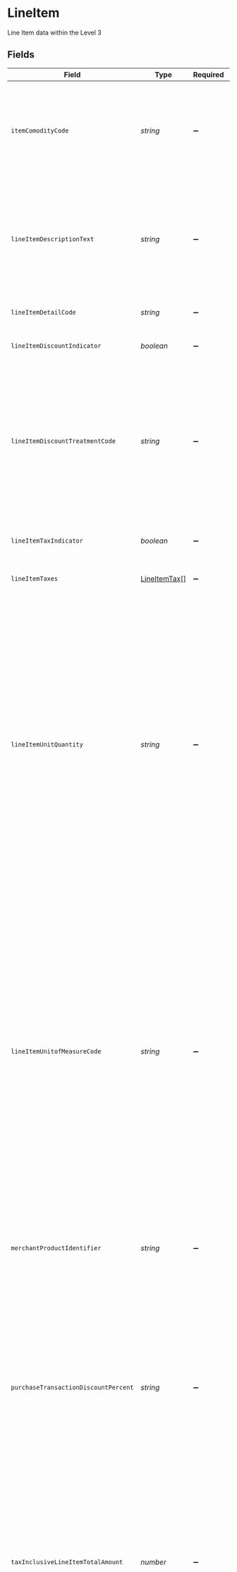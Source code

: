 # LineItem

Line Item data within the Level 3


## Fields

| Field                                                                                                                                                                                                                                                                                                                                                                                                                                                                                                                             | Type                                                                                                                                                                                                                                                                                                                                                                                                                                                                                                                              | Required                                                                                                                                                                                                                                                                                                                                                                                                                                                                                                                          | Description                                                                                                                                                                                                                                                                                                                                                                                                                                                                                                                       |
| --------------------------------------------------------------------------------------------------------------------------------------------------------------------------------------------------------------------------------------------------------------------------------------------------------------------------------------------------------------------------------------------------------------------------------------------------------------------------------------------------------------------------------- | --------------------------------------------------------------------------------------------------------------------------------------------------------------------------------------------------------------------------------------------------------------------------------------------------------------------------------------------------------------------------------------------------------------------------------------------------------------------------------------------------------------------------------- | --------------------------------------------------------------------------------------------------------------------------------------------------------------------------------------------------------------------------------------------------------------------------------------------------------------------------------------------------------------------------------------------------------------------------------------------------------------------------------------------------------------------------------- | --------------------------------------------------------------------------------------------------------------------------------------------------------------------------------------------------------------------------------------------------------------------------------------------------------------------------------------------------------------------------------------------------------------------------------------------------------------------------------------------------------------------------------- |
| `itemComodityCode`                                                                                                                                                                                                                                                                                                                                                                                                                                                                                                                | *string*                                                                                                                                                                                                                                                                                                                                                                                                                                                                                                                          | :heavy_minus_sign:                                                                                                                                                                                                                                                                                                                                                                                                                                                                                                                | Codifies the category the item being purchased belongs in a standardized commodity group as defined by the card acceptor.                                                                                                                                                                                                                                                                                                                                                                                                         |
| `lineItemDescriptionText`                                                                                                                                                                                                                                                                                                                                                                                                                                                                                                         | *string*                                                                                                                                                                                                                                                                                                                                                                                                                                                                                                                          | :heavy_minus_sign:                                                                                                                                                                                                                                                                                                                                                                                                                                                                                                                | Provides detailed information regarding specific goods or services that have been procured and for which payment has been requested.                                                                                                                                                                                                                                                                                                                                                                                              |
| `lineItemDetailCode`                                                                                                                                                                                                                                                                                                                                                                                                                                                                                                              | *string*                                                                                                                                                                                                                                                                                                                                                                                                                                                                                                                          | :heavy_minus_sign:                                                                                                                                                                                                                                                                                                                                                                                                                                                                                                                | codifies type of line item detail record.                                                                                                                                                                                                                                                                                                                                                                                                                                                                                         |
| `lineItemDiscountIndicator`                                                                                                                                                                                                                                                                                                                                                                                                                                                                                                       | *boolean*                                                                                                                                                                                                                                                                                                                                                                                                                                                                                                                         | :heavy_minus_sign:                                                                                                                                                                                                                                                                                                                                                                                                                                                                                                                | Indicates whether the amount is discounted.                                                                                                                                                                                                                                                                                                                                                                                                                                                                                       |
| `lineItemDiscountTreatmentCode`                                                                                                                                                                                                                                                                                                                                                                                                                                                                                                   | *string*                                                                                                                                                                                                                                                                                                                                                                                                                                                                                                                          | :heavy_minus_sign:                                                                                                                                                                                                                                                                                                                                                                                                                                                                                                                | Indicates how the merchant is handling discount at line item level. Valid value:  0 ? No line level discount  1 ? Tax calculated on post-discount line item total  2 ? Tax calculated on pre-discount line item total                                                                                                                                                                                                                                                                                                             |
| `lineItemTaxIndicator`                                                                                                                                                                                                                                                                                                                                                                                                                                                                                                            | *boolean*                                                                                                                                                                                                                                                                                                                                                                                                                                                                                                                         | :heavy_minus_sign:                                                                                                                                                                                                                                                                                                                                                                                                                                                                                                                | Indicates whether tax amount is included in item amount.                                                                                                                                                                                                                                                                                                                                                                                                                                                                          |
| `lineItemTaxes`                                                                                                                                                                                                                                                                                                                                                                                                                                                                                                                   | [LineItemTax](../../models/shared/lineitemtax.md)[]                                                                                                                                                                                                                                                                                                                                                                                                                                                                               | :heavy_minus_sign:                                                                                                                                                                                                                                                                                                                                                                                                                                                                                                                | List Of line Items Tax Information                                                                                                                                                                                                                                                                                                                                                                                                                                                                                                |
| `lineItemUnitQuantity`                                                                                                                                                                                                                                                                                                                                                                                                                                                                                                            | *string*                                                                                                                                                                                                                                                                                                                                                                                                                                                                                                                          | :heavy_minus_sign:                                                                                                                                                                                                                                                                                                                                                                                                                                                                                                                | Enumerates the volume (quantity) of each individual product type included in the transaction. The quantity, unit of measure and the line item price is used to calculate the aggregated purchase amount for each line item. In some cases, quantity can include a fraction or decimal places to allow for items such as hours of service provided, or a pound portion of goods.                                                                                                                                                   |
| `lineItemUnitofMeasureCode`                                                                                                                                                                                                                                                                                                                                                                                                                                                                                                       | *string*                                                                                                                                                                                                                                                                                                                                                                                                                                                                                                                          | :heavy_minus_sign:                                                                                                                                                                                                                                                                                                                                                                                                                                                                                                                | Codifies the method used for computing the size, length, magnitude or other form of good, service or other measurement, expressed as a number or measure (e.g., drum, box, tote, bucket) or quantity (e.g., KTM = Kilometer, LBR = pound, MIN = minute). It is used in combination with a Line Item Product Type Count and Line Item Price to calculate the purchase amount for that line item in a transaction                                                                                                                   |
| `merchantProductIdentifier`                                                                                                                                                                                                                                                                                                                                                                                                                                                                                                       | *string*                                                                                                                                                                                                                                                                                                                                                                                                                                                                                                                          | :heavy_minus_sign:                                                                                                                                                                                                                                                                                                                                                                                                                                                                                                                | A unique merchant assigned identifier for an item or service offered for sale by the Merch                                                                                                                                                                                                                                                                                                                                                                                                                                        |
| `purchaseTransactionDiscountPercent`                                                                                                                                                                                                                                                                                                                                                                                                                                                                                              | *string*                                                                                                                                                                                                                                                                                                                                                                                                                                                                                                                          | :heavy_minus_sign:                                                                                                                                                                                                                                                                                                                                                                                                                                                                                                                | Specifies the ratio of the reduction amount applied by the merchant (e.g., based on a percentage or fixed amount) to the purchase amount on a transaction. Discount percentages could be calculated at individual line item, or total transaction levels.                                                                                                                                                                                                                                                                         |
| `taxInclusiveLineItemTotalAmount`                                                                                                                                                                                                                                                                                                                                                                                                                                                                                                 | *number*                                                                                                                                                                                                                                                                                                                                                                                                                                                                                                                          | :heavy_minus_sign:                                                                                                                                                                                                                                                                                                                                                                                                                                                                                                                | Specifies the monetary value (inclusive of tax) for the price of the product or service multiplied by the quantity of the items purchased recorded in the transaction addendum data.                                                                                                                                                                                                                                                                                                                                              |
| `transactionDiscountAmount`                                                                                                                                                                                                                                                                                                                                                                                                                                                                                                       | *number*                                                                                                                                                                                                                                                                                                                                                                                                                                                                                                                          | :heavy_minus_sign:                                                                                                                                                                                                                                                                                                                                                                                                                                                                                                                | Specifies the monetary value to which the merchant applied a reduction (e.g., percentage or fixed amount) to a single line item of the purchase, the total purchase amount, or the tax portion of the transaction. If the reduction is for the taxable portion of the transaction, then the monetary value of the tax levied becomes a fixed purchase price reduction for the total transaction and the purchaser; yet the tax is still levied and collected against the reduced purchase amount and reported to the taxing body. |
| `unitPriceAmount`                                                                                                                                                                                                                                                                                                                                                                                                                                                                                                                 | *number*                                                                                                                                                                                                                                                                                                                                                                                                                                                                                                                          | :heavy_minus_sign:                                                                                                                                                                                                                                                                                                                                                                                                                                                                                                                | Specifies the monetary value of the per-item cost of a good or service.                                                                                                                                                                                                                                                                                                                                                                                                                                                           |